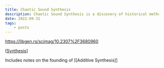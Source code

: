 ```yaml
---
title: Chaotic Sound Synthesis
description: Chaotic Sound Synthesis is a discovery of historical methods of creating sound through the machine
date: 2022-09-31
tags:
	- posts
---
```


<https://libgen.rs/scimag/10.2307%2F3680960>

[[Synthesis]]

Includes notes on the founding of [[Additive Synthesis]]

[//begin]: # "Autogenerated link references for markdown compatibility"
[Synthesis]: ../Synthesis.md "Synthesis"
[//end]: # "Autogenerated link references"